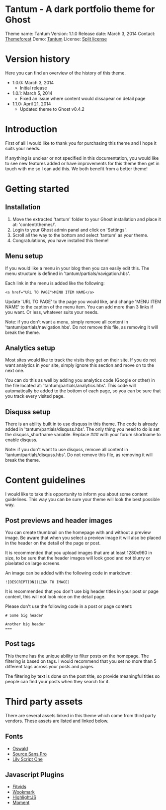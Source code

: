 Tantum - A dark portfolio theme for Ghost
===

Theme name:      Tantum
Version:         1.1.0
Release date:    March 3, 2014
Contact:         [Themeforest](http://themeforest.net/user/layoutcake)
Demo:            [Tantum](http://demo.janniskev.in/ghost/tantum)
License:         [Split license](http://support.envato.com/index.php?/Knowledgebase/Article/View/428)


# Version history

Here you can find an overview of the history of this theme.

- 1.0.0: March 3, 2014
    - Initial release
- 1.0.1: March 5, 2014
    - Fixed an issue where content would dissapear on detail page
- 1.1.0: April 21, 2014
    - Updated theme to Ghost v0.4.2


# Introduction

First of all I would like to thank you for purchasing this theme and I hope it suits your needs.

If anything is unclear or not specified in this documentation, you would like to see new features added
or have improvements for this theme then get in touch with me so I can add this.
We both benefit from a better theme!


# Getting started

## Installation

1. Move the extracted 'tantum' folder to your Ghost installation and place it at: 'content/themes/'.
2. Login to your Ghost admin panel and click on 'Settings'.
3. Scroll all the way to the bottom and select 'tantum' as your theme.
4. Congratulations, you have installed this theme!

## Menu setup

If you would like a menu in your blog then you can easily edit this.
The menu structure is defined in 'tantum/partials/navigation.hbs'.

Each link in the menu is added like the following:

    <a href="URL TO PAGE">MENU ITEM NAME</a>

Update 'URL TO PAGE' to the page you would like, and change 'MENU ITEM NAME' to the caption of the menu item.
You can add more than 3 links if you want. Or less, whatever suits your needs.

Note: if you don't want a menu, simply remove all content in 'tantum/partials/navigation.hbs'.
Do not remove this file, as removing it will break the theme.

## Analytics setup

Most sites would like to track the visits they get on their site.
If you do not want analytics in your site, simply ignore this section and move on to the next one.

You can do this as well by adding you analytics code (Google or other) in the file located at: 'tantum/partials/analytics.hbs'. This code will automatically be added to the bottom of each page, so you can be sure that you track every visited page.

## Disquss setup

There is an ability built in to use disquss in this theme. The code is already added in 'tantum/partials/disquss.hbs'. The only thing you need to do is set the disquss_shortname variable. Replace ### with your forum shortname to enable disquss.

Note: if you don't want to use disquss, remove all content in 'tantum/partials/disquss.hbs'.
Do not remove this file, as removing it will break the theme.


# Content guidelines

I would like to take this opportunity to inform you about some content guidelines. This way you can be sure your theme will look the best possible way.

## Post previews and header images

You can create thumbnail on the homepage with and without a preview image. Be aware that when you select a preview image it will also be placed in the header on the detail of the page or post.

It is recommended that you upload images that are at least 1280x960 in size, to be sure that the header images will look good and not blurry or pixelated on large screens.

An image can be added with the following code in markdown:

    ![DESCRIPTION](LINK TO IMAGE)

It is recommended that you don't use big header titles in your post or page content,
this will not look nice on the detail page.

Please don't use the following code in a post or page content:

    # Some big header

    Another big header
    ===

## Post tags

This theme has the unique ability to filter posts on the homepage. The filtering is based on tags. I would recommend that you set no more than 5 different tags across your posts and pages.

The filtering by text is done on the post title, so provide meaningful titles so people can find your posts when they search for it.


# Third party assets

There are several assets linked in this theme which come from third party vendors.
These assets are listed and linked below.

## Fonts

- [Oswald](https://www.google.com/fonts/specimen/Oswald)
- [Source Sans Pro](http://www.google.com/fonts/specimen/Source+Sans+Pro)
- [Lily Script One](http://www.google.com/fonts/specimen/Lily+Script+One)

## Javascript Plugins

- [Fitvids](https://www.github.com/davatron5000/FitVids.js/)
- [Wookmark](http://www.wookmark.com/jquery-plugin)
- [HighlightJS](http://www.highlightjs.org/)
- [Moment](http://www.momentjs.com)
